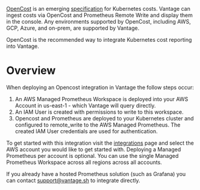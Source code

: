 [OpenCost](https://www.opencost.io) is an emerging [specification](https://github.com/opencost/opencost/blob/develop/spec/opencost-specv01.md) for Kubernetes costs. Vantage can ingest costs via OpenCost and Prometheus Remote Write and display them in the console. Any environments supported by OpenCost, including AWS, GCP, Azure, and on-prem, are supported by Vantage.

OpenCost is the recommended way to integrate Kubernetes cost reporting into Vantage.



# Overview

When deploying an Opencost integration in Vantage the follow steps occur:

1. An AWS Managed Prometheus Workspace is deployed into your AWS Account in us-east-1 - which Vantage will query directly.
2. An IAM User is created with permissions to write to this workspace.
3. Opencost and Prometheus are deployed to your Kubernetes cluster and configured to remote_write to the AWS Managed Prometheus. The created IAM User credentials are used for authentication.

To get started with this integration visit the [integrations](https://console.vantage.sh/settings/integrations) page and select the AWS account you would like to get started with. Deploying a Managed Prometheus per account is optional. You can use the single Managed Prometheus Workspace across all regions across all accounts.

If you already have a hosted Prometheus solution (such as Grafana) you can contact support@vantage.sh to integrate directly.
